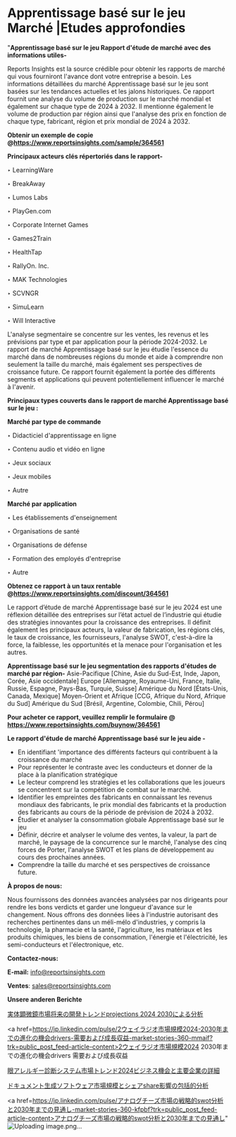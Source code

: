 # Apprentissage basé sur le jeu Marché |Etudes approfondies

"<strong>Apprentissage basé sur le jeu Rapport d'étude de marché avec des informations utiles-</strong>

Reports Insights est la source crédible pour obtenir les rapports de marché qui vous fourniront l'avance dont votre entreprise a besoin. Les informations détaillées du marché Apprentissage basé sur le jeu sont basées sur les tendances actuelles et les jalons historiques. Ce rapport fournit une analyse du volume de production sur le marché mondial et également sur chaque type de 2024 à 2032. Il mentionne également le volume de production par région ainsi que l'analyse des prix en fonction de chaque type, fabricant, région et prix mondial de 2024 à 2032.

<strong><b>Obtenir un exemple de copie @</b></strong><a href=https://www.reportsinsights.com/sample/364561><strong><b>https://www.reportsinsights.com/sample/364561</b></strong></a>

<b>Principaux acteurs clés répertoriés dans le rapport-</b>

<b> </b>‣ LearningWare

‣ BreakAway

‣ Lumos Labs

‣ PlayGen.com

‣ Corporate Internet Games

‣ Games2Train

‣ HealthTap

‣ RallyOn. Inc.

‣ MAK Technologies

‣ SCVNGR

‣ SimuLearn

‣ Will Interactive

L'analyse segmentaire se concentre sur les ventes, les revenus et les prévisions par type et par application pour la période 2024-2032. Le rapport de marché Apprentissage basé sur le jeu étudie l'essence du marché dans de nombreuses régions du monde et aide à comprendre non seulement la taille du marché, mais également ses perspectives de croissance future. Ce rapport fournit également la portée des différents segments et applications qui peuvent potentiellement influencer le marché à l'avenir.

<strong>Principaux types couverts dans le rapport de marché Apprentissage basé sur le jeu :</strong>

<strong>Marché par type de commande</strong>

‣ Didacticiel d'apprentissage en ligne

‣ Contenu audio et vidéo en ligne

‣ Jeux sociaux

‣ Jeux mobiles

‣ Autre

<strong>Marché par application</strong>

‣ Les établissements d'enseignement

‣ Organisations de santé

‣ Organisations de défense

‣ Formation des employés d'entreprise

‣ Autre

<strong><b>Obtenez ce rapport à un taux rentable @</b></strong><a href=https://www.reportsinsights.com/discount/364561><strong><b>https://www.reportsinsights.com/discount/364561</b></strong></a>

Le rapport d’étude de marché Apprentissage basé sur le jeu 2024 est une réflexion détaillée des entreprises sur l’état actuel de l’industrie qui étudie des stratégies innovantes pour la croissance des entreprises. Il définit également les principaux acteurs, la valeur de fabrication, les régions clés, le taux de croissance, les fournisseurs, l'analyse SWOT, c'est-à-dire la force, la faiblesse, les opportunités et la menace pour l'organisation et les autres.

<strong>Apprentissage basé sur le jeu segmentation des rapports d'études de marché par région-</strong>
Asie-Pacifique [Chine, Asie du Sud-Est, Inde, Japon, Corée, Asie occidentale]
Europe [Allemagne, Royaume-Uni, France, Italie, Russie, Espagne, Pays-Bas, Turquie, Suisse]
Amérique du Nord [États-Unis, Canada, Mexique]
Moyen-Orient et Afrique [CCG, Afrique du Nord, Afrique du Sud]
Amérique du Sud [Brésil, Argentine, Colombie, Chili, Pérou]

<strong>Pour acheter ce rapport, veuillez remplir le formulaire @   <a href=https://www.reportsinsights.com/buynow/364561>https://www.reportsinsights.com/buynow/364561</a></strong>

<strong>Le rapport d'étude de marché Apprentissage basé sur le jeu aide -</strong>
<ul>
  <li>En identifiant 'importance des différents facteurs qui contribuent à la croissance du marché</li>
  <li>Pour représenter le contraste avec les conducteurs et donner de la place à la planification stratégique</li>
  <li>Le lecteur comprend les stratégies et les collaborations que les joueurs se concentrent sur la compétition de combat sur le marché.</li>
  <li>Identifier les empreintes des fabricants en connaissant les revenus mondiaux des fabricants, le prix mondial des fabricants et la production des fabricants au cours de la période de prévision de 2024 à 2032.</li>
  <li>Étudier et analyser la consommation globale Apprentissage basé sur le jeu</li>
  <li>Définir, décrire et analyser le volume des ventes, la valeur, la part de marché, le paysage de la concurrence sur le marché, l'analyse des cinq forces de Porter, l'analyse SWOT et les plans de développement au cours des prochaines années.</li>
  <li>Comprendre la taille du marché et ses perspectives de croissance future.</li>
</ul>
<strong>À propos de nous:</strong>

Nous fournissons des données avancées analysées par nos dirigeants pour rendre les bons verdicts et garder une longueur d'avance sur le changement. Nous offrons des données liées à l'industrie autorisant des recherches pertinentes dans un méli-mélo d'industries, y compris la technologie, la pharmacie et la santé, l'agriculture, les matériaux et les produits chimiques, les biens de consommation, l'énergie et l'électricité, les semi-conducteurs et l'électronique, etc.

<strong>Contactez-nous:</strong>

<strong>E-mail:</strong> <a href=mailto:info@reportsinsights.com>info@reportsinsights.com</a>

<strong>Ventes</strong>: <a href=mailto:sales@reportsinsights.com>sales@reportsinsights.com</a>

<strong>Unsere anderen Berichte</strong>

<a href=https://www.linkedin.com/pulse/実体顕微鏡市場将来の開発トレンドprojections-2024-2030による分析-healthscope-news-245-cjvbf/>実体顕微鏡市場将来の開発トレンドprojections 2024 2030による分析</a>

<a href=https://jp.linkedin.com/pulse/2ウェイラジオ市場規模2024-2030年までの進化の機会drivers-需要および成長収益-market-stories-360-mmaif?trk=public_post_feed-article-content>2ウェイラジオ市場規模2024 2030年までの進化の機会drivers 需要および成長収益</a>

<a href=https://www.linkedin.com/pulse/眼アレルギー診断システム市場トレンド2024ビジネス機会と主要企業の詳細-infopulse-daily-360-ek58e/>眼アレルギー診断システム市場トレンド2024ビジネス機会と主要企業の詳細</a>

<a href=https://www.linkedin.com/pulse/ドキュメント生成ソフトウェア市場規模とシェアshare影響の包括的分析-tribunal-analytics-360-fw24f/>ドキュメント生成ソフトウェア市場規模とシェアshare影響の包括的分析</a>

<a href=https://jp.linkedin.com/pulse/アナログチーズ市場の戦略的swot分析と2030年までの見通し-market-stories-360-kfpbf?trk=public_post_feed-article-content>アナログチーズ市場の戦略的swot分析と2030年までの見通し</a>"
![Uploading image.png…]()
